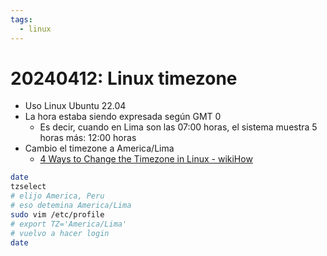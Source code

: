 ```yaml
---
tags:
  - linux
---
```


# 20240412: Linux timezone

- Uso Linux Ubuntu 22.04
- La hora estaba siendo expresada según GMT 0
	- Es decir, cuando en Lima son las 07:00 horas, el sistema muestra 5 horas más: 12:00 horas
- Cambio el timezone a America/Lima
	- [4 Ways to Change the Timezone in Linux - wikiHow](https://www.wikihow.com/Change-the-Timezone-in-Linux)

```sh
date
tzselect
# elijo America, Peru
# eso detemina America/Lima
sudo vim /etc/profile
# export TZ='America/Lima'
# vuelvo a hacer login
date
```